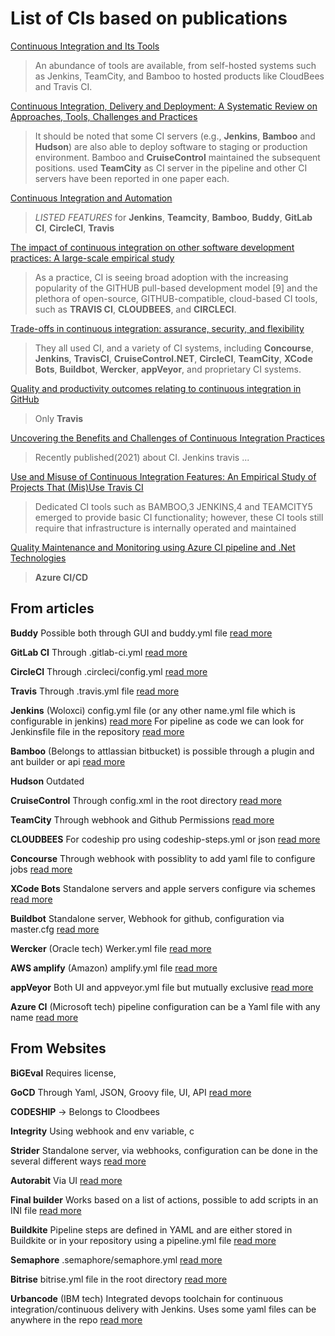 # List of CIs based on publications


[Continuous Integration and Its Tools](https://ieeexplore.ieee.org/abstract/document/6802994) 
> An abundance of tools are available, from self-hosted systems such as Jenkins, TeamCity, and Bamboo to hosted products like CloudBees and Travis CI. 

[Continuous Integration, Delivery and Deployment: A Systematic Review on Approaches, Tools, Challenges and Practices](https://ieeexplore.ieee.org/abstract/document/7884954) 
> It should be noted that some CI servers (e.g., **Jenkins**, **Bamboo** and **Hudson**) are also able to deploy software to staging or production environment.
> Bamboo and **CruiseControl** maintained the subsequent positions. 
> used **TeamCity** as CI server in the pipeline and other CI servers have been reported in one paper each.

[Continuous Integration and Automation](https://papers.ssrn.com/sol3/papers.cfm?abstract_id=3655567) 
> _LISTED FEATURES_ for **Jenkins**, **Teamcity**, **Bamboo**, **Buddy**, **GitLab CI**, **CircleCI**, **Travis**

[The impact of continuous integration on other software development practices: A large-scale empirical study](https://ieeexplore.ieee.org/abstract/document/8115619) 
> As a practice, CI is seeing broad adoption with the increasing popularity of the GITHUB pull-based development model [9] and the plethora of open-source, GITHUB-compatible, cloud-based CI tools, such as **TRAVIS CI**, **CLOUDBEES**, and **CIRCLECI**.

[Trade-offs in continuous integration: assurance, security, and flexibility](https://dl.acm.org/doi/abs/10.1145/3106237.3106270) 
> They all used CI, and a variety of CI systems, including **Concourse**, **Jenkins**, **TravisCI**, **CruiseControl.NET**, **CircleCI**, **TeamCity**, **XCode Bots**, **Buildbot**, **Wercker**, **appVeyor**, and proprietary CI systems.

[Quality and productivity outcomes relating to continuous integration in GitHub](https://dl.acm.org/doi/abs/10.1145/2786805.2786850) 
> Only **Travis**

[Uncovering the Benefits and Challenges of Continuous Integration Practices](https://ieeexplore.ieee.org/abstract/document/9374092) 
> Recently published(2021) about CI. Jenkins travis ...

[Use and Misuse of Continuous Integration Features: An Empirical Study of Projects That (Mis)Use Travis CI](https://ieeexplore.ieee.org/document/8360943) 
> Dedicated CI tools such as BAMBOO,3 JENKINS,4 and TEAMCITY5 emerged to provide basic CI functionality; however, these CI tools still require that infrastructure is internally operated and maintained

[Quality Maintenance and Monitoring using Azure CI pipeline and .Net Technologies](https://www.researchgate.net/publication/346087348_Quality_Maintenance_and_Monitoring_using_Azure_CI_pipeline_and_Net_Technologies) 
> **Azure CI/CD**

## From articles
**Buddy** Possible both through GUI and buddy.yml file [read more](https://buddy.works/docs/yaml/yaml-gui)

**GitLab CI** Through .gitlab-ci.yml [read more](https://docs.gitlab.com/ee/ci/ci_cd_for_external_repos/github_integration.html)

**CircleCI** Through .circleci/config.yml [read more](https://circleci.com/docs/2.0/config-intro/?section=configuration)

**Travis** Through .travis.yml file [read more](https://docs.travis-ci.com/user/tutorial/)

**Jenkins** (Woloxci) config.yml file (or any other name.yml file which is configurable in jenkins) [read more](https://www.jenkins.io/blog/2018/04/25/configuring-jenkins-pipeline-with-yaml-file/)
For pipeline as code we can look for Jenkinsfile file in the repository [read more](https://www.jenkins.io/doc/book/pipeline-as-code/)

**Bamboo** (Belongs to attlassian bitbucket) is possible through a plugin and ant builder or api [read more](https://confluence.atlassian.com/bamboo/github-289277001.html)

**Hudson** Outdated

**CruiseControl** Through config.xml in the root directory [read more](http://cruisecontrol.sourceforge.net/gettingstartedsourcedist.html)

**TeamCity** Through webhook and Github Permissions [read more](oolblue.be/en/product/836037/samsung-galaxy-watch-active2-black-40mm-aluminum.html)

**CLOUDBEES** For codeship pro using codeship-steps.yml or json [read more](https://docs.cloudbees.com/docs/cloudbees-codeship/latest/pro-builds-and-configuration/steps)

**Concourse** Through webhook with possiblity to add yaml file to configure jobs [read more](https://concourse-ci.org/install.html)

**XCode Bots** Standalone servers and apple servers configure via schemes [read more](https://developer.apple.com/library/archive/documentation/IDEs/Conceptual/xcode_guide-continuous_integration/ConfigureBots.html#//apple_ref/doc/uid/TP40013292-CH9-SW1)

**Buildbot** Standalone server, Webhook for github, configuration via master.cfg [read more](https://www.digitalocean.com/community/tutorials/how-to-set-up-continuous-integration-with-buildbot-on-ubuntu-16-04)

**Wercker** (Oracle tech) Werker.yml file [read more](https://devcenter.wercker.com/development/wercker-yml/)

**AWS amplify**  (Amazon) amplify.yml file [read more](https://docs.aws.amazon.com/amplify/latest/userguide/build-settings.html)

**appVeyor** Both UI and appveyor.yml file but mutually exclusive [read more](https://www.appveyor.com/docs/build-configuration/#appveyoryml-and-ui-coexistence)

**Azure CI** (Microsoft tech) pipeline configuration can be a Yaml file with any name [read more](https://docs.microsoft.com/en-us/azure/devops/pipelines/create-first-pipeline?view=azure-devops&tabs=java%2Ctfs-2018-2%2Cbrowser)

## From Websites

**BiGEval** Requires license, 

**GoCD** Through Yaml, JSON, Groovy file, UI, API [read more](https://docs.gocd.org/current/configuration/quick_pipeline_setup.html)

**CODESHIP** -> Belongs to Cloodbees

**Integrity** Using webhook and env variable, c

**Strider** Standalone server, via webhooks, configuration can be done in the several different ways [read more](https://github.com/dominictarr/rc#standards)

**Autorabit** Via UI [read more](https://docs.autorabit.com/4.7/Getting%20Started.htm#)

**Final builder** Works based on a list of actions, possible to add scripts in an INI file [read more](https://www.finalbuilder.com/downloads/finalbuilder) 

**Buildkite** Pipeline steps are defined in YAML and are either stored in Buildkite or in your repository using a pipeline.yml file [read more](https://buildkite.com/docs/pipelines/defining-steps)

**Semaphore** .semaphore/semaphore.yml [read more](https://docs.semaphoreci.com/guided-tour/creating-your-first-project/)

**Bitrise** bitrise.yml file in the root directory [read more](https://devcenter.bitrise.io/jp/bitrise-cli/basics-of-bitrise-yml/)

**Urbancode** (IBM tech) Integrated devops toolchain for continuous integration/continuous delivery with Jenkins. Uses some yaml files can be anywhere in the repo [read more](https://developer.ibm.com/technologies/continuous-integration/videos/implement-continuous-integration-with-jenkins-on-ibm-cloud-private)
